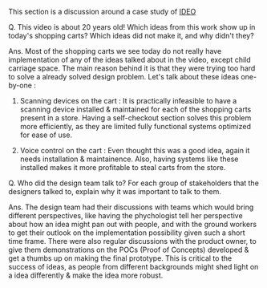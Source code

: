 This section is a discussion around a case study of [IDEO](https://www.youtube.com/watch?v=2Dtrkrz0yoU)

Q. This video is about 20 years old! Which ideas from this work show up in today's shopping carts? Which ideas did not make it,
and why didn't they?

Ans. Most of the shopping carts we see today do not really have implementation of any of the ideas talked about in the video, except child carriage space. 
The main reason behind it is that they were trying too hard to solve a already solved design problem. Let's talk about these ideas one-by-one :
1. Scanning devices on the cart : It is practically infeasible to have a scanning device installed & maintained for each of the shopping carts present in a store.
Having a self-checkout section solves this problem more efficiently, as they are limited fully functional systems optimized for ease of use.

2. Voice control on the cart : Even thought this was a good idea, again it needs installation & maintainence. Also, having systems like these installed
makes it more profitable to steal carts from the store.

Q. Who did the design team talk to? For each group of stakeholders that the designers talked to, explain why it was important to talk to them.

Ans. The design team had their discussions with teams which would bring different perspectives, like having the phychologist tell her perspective
about how an idea might pan out with people, and with the ground workers to get their outlook on the implementation possibility given such a short
time frame. There were also regular discussions with the product owner, to give them demonstrations on the POCs (Proof of Concepts) developed & get a
thumbs up on making the final prototype.
This is critical to the success of ideas, as people from different backgrounds might shed light on a idea differently & make the idea more robust.
